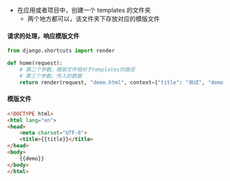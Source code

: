 
- 在应用或者项目中，创建一个 templates 的文件夹
  - 两个地方都可以，该文件夹下存放对应的模版文件

#### 请求的处理，响应模版文件
```py
from django.shortcuts import render

def home(request):
    # 第二个参数，模版文件相对于templates的路径
    # 第三个参数，传入的数据
    return render(request, "demo.html", context={"title": "测试", "demo": "数据体"})
```

#### 模版文件
```html
<!DOCTYPE html>
<html lang="en">
<head>
    <meta charset="UTF-8">
    <title>{{title}}</title>
</head>
<body>
    {{demo}}
</body>
</html>
```